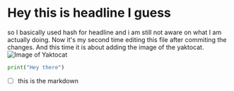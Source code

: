 # Hey this is headline I guess
so I basically used hash for headline and i am still not aware on what I am actually doing.
Now it's my second time editing this file after commiting the changes. And this time it is about adding the image of the yaktocat.
![Image of Yaktocat](https://octodex.github.com/images/yaktocat.png)
``` py
print("Hey there")
```
- [ ] this is the markdown
